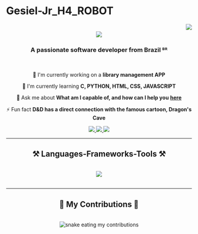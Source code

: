 # Gesiel-Jr_H4_ROBOT

<img align="right" src="https://visitor-badge.laobi.icu/badge?page_id=H4-ROBOT.Gesiel-Jr_H4_ROBOT" />

<h1 align="center">
    <img src="https://readme-typing-svg.herokuapp.com/?font=Righteous&size=35&center=true&vCenter=true&width=700&height=70&duration=5000&lines=Olá+Pessoal+!+👋;+Eu+sou+<Gesiel+Jr>+🤖+</+H4_ROBOT+>..;" />
</h1>


<h3 align="center">A passionate software developer from Brazil ᴮᴿ</h3>

<br/>

<div align="center">
 
 🔭 I'm currently working on a **library management APP**
 
 🌱 I'm currently learning **C, PYTHON, HTML, CSS, JAVASCRIPT**

 💬 Ask me about **What am I capable of, and how can I help you** **[here](https://github.com/H4-ROBOT/Gesiel-Jr_H4_ROBOT/issues)**

 ⚡ Fun fact **D&D has a direct connection with the famous cartoon, Dragon's Cave**
 
 </div>
 
<div align="center"> 
  <a href="mailto:Gesiel.h4robot@gmail.com">
    <img src="https://img.shields.io/badge/Gmail-333333?style=for-the-badge&logo=gmail&logoColor=red" />
  </a>
  <a href="https://www.linkedin.com/in/gesiel-junior-566672227/" target="_blank">
    <img src="https://img.shields.io/badge/LinkedIn-0077B5?style=for-the-badge&logo=linkedin&logoColor=white" target="_blank" />
  </a>
  <a href="https://github.com/H4-ROBOT/Portifolio" target="_blank">
     <img src="https://img.shields.io/badge/Portfolio-FF5722?style=for-the-badge&logo=todoist&logoColor=white" target="_blank" /> <!-- sqlite, safari, google-chrome are other good icon options -->
  </a>
</div>

 <hr/>
 
<h2 align="center">⚒️ Languages-Frameworks-Tools ⚒️</h2>
<br/>
<div align="center">
    <img src="https://skillicons.dev/icons?i=html,css,vscode,github,figma,python,javascript,c,mysql,flask" /><br>
</div>

<br/>
<hr/>

<div align="center">
  <h2>🐍 My Contributions 🐍</h2>
  <br>
  <img alt="snake eating my contributions" src="https://raw.githubusercontent.com/H4-ROBOT/Gesiel-Jr_H4_ROBOT/output/github-contribution-grid-snake-dark.svg"/>
  
  <br/><br/><br/>
</div>

